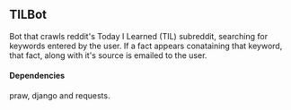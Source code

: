 ## TILBot

Bot that crawls reddit's Today I Learned (TIL) subreddit, searching for keywords entered by the user. If a fact appears conataining that keyword, that fact, along with it's source is emailed to the user.

#### Dependencies
praw, django and requests. 
